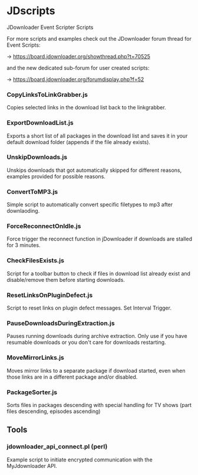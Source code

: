 # JDscripts
JDownloader Event Scripter Scripts

For more scripts and examples check out the JDownloader forum thread for Event Scripts:

  -> https://board.jdownloader.org/showthread.php?t=70525

and the new dedicated sub-forum for user created scripts:
  
  -> https://board.jdownloader.org/forumdisplay.php?f=52

### CopyLinksToLinkGrabber.js

Copies selected links in the download list back to the linkgrabber.

### ExportDownloadList.js

Exports a short list of all packages in the download list and saves it in your default download folder (appends if the file already exists).

### UnskipDownloads.js

Unskips downloads that got automatically skipped for different reasons, examples provided for possible reasons.

### ConvertToMP3.js

Simple script to automatically convert specific filetypes to mp3 after downlaoding.

### ForceReconnectOnIdle.js

Force trigger the reconnect function in jDownloader if downloads are stalled for 3 minutes.

### CheckFilesExists.js

Script for a toolbar button to check if files in download list already exist and disable/remove them before starting downloads.

### ResetLinksOnPluginDefect.js

Script to reset links on plugin defect messages. Set Interval Trigger.

### PauseDownloadsDuringExtraction.js

Pauses running downloads during archive extraction. Only use if you have resumable downloads or you don't care for downloads restarting.

### MoveMirrorLinks.js

Moves mirror links to a separate package if download started, even when those links are in a different package and/or disabled.

### PackageSorter.js

Sorts files in packages descending with special handling for TV shows (part files descending, episodes ascending)

## Tools

### jdownloader_api_connect.pl (perl)

Example script to initiate encrypted communication with the MyJdownloader API.
